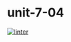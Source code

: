# unit-7-04
 [![linter](https://github.com/<Elgingraham>/<unit-7-04>/workflows/linter/badge.svg)](https://github.com/marketplace/actions/super-linter)
